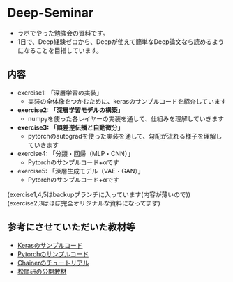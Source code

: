 # Deep-Seminar

- ラボでやった勉強会の資料です。
- 1日で、Deep経験ゼロから、Deepが使えて簡単なDeep論文なら読めるようになることを目指しています。


## 内容
- exercise1: 「深層学習の実装」
  - 実装の全体像をつかむために、kerasのサンプルコードを紹介しています
- **exercise2: 「深層学習モデルの構築」**
  - numpyを使った各レイヤーの実装を通して、仕組みを理解していきます
- **exercise3: 「誤差逆伝播と自動微分」**
  - pytorchのautogradを使った実装を通して、勾配が流れる様子を理解していきます
- exercise4: 「分類・回帰（MLP・CNN）」
  - Pytorchのサンプルコード+αです
- exercise5: 「深層生成モデル（VAE・GAN）」
  - Pytorchのサンプルコード+αです


(exercise1,4,5はbackupブランチに入っています(内容が薄いので))  
(exercise2,3はほぼ完全オリジナルな資料になってます)


## 参考にさせていただいた教材等
- [Kerasのサンプルコード](https://keras.io/examples/vision/)
- [Pytorchのサンプルコード](https://github.com/pytorch/examples)
- [Chainerのチュートリアル](https://tutorials.chainer.org/ja/index.html)
- [松尾研の公開教材](https://github.com/matsuolab-edu/dl4us)
